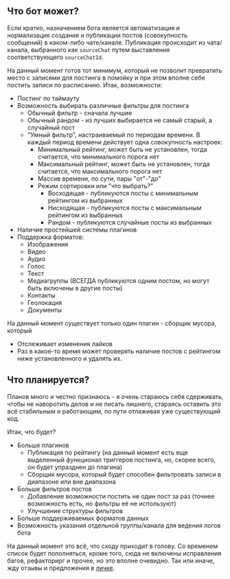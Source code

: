 ## Что бот может?

Если кратко, назначением бота является автоматизация и нормализация создания и
публикации постов (совокупность сообщений) в каком-либо чате/канале. Публикация
происходит из чата/канала, выбранного как `sourceChat` путем выставления
соответствующего `sourceChatId`.

На данный момент готов тот минимум, который не позволит превратить место с
записями для постинга в помойку и при этом вполне себе постить записи по
расписанию. Итак, возможности:

* Постинг по таймауту
* Возможность выбирать различные фильтры для постинга
    * Обычный фильтр - сначала лучшие
    * Обычный рандом - из лучших выбирается не самый старый, а случайный пост
    * "Умный фильтр", настраиваемый по периодам времени. В каждый период
    времени действует одна совокупность настроек:
        * Минимальный рейтинг, может быть не установлен, тогда считается, что
        минимального порога нет
        * Максимальный рейтинг, может быть не установлен, тогда считается, что
        максимального порога нет
        * Массив времени, по сути, пары "от"-"до"
        * Режим сортировки или "что выбрать?"
            * Восходящая - публикуются посты с минимальным рейтингом из
            выбранных
            * Нисходящая - публикуются посты с максимальным рейтингом из
            выбранных
            * Рандом - публикуются случайные посты из выбранных
* Наличие простейшей системы плагинов
* Поддержка форматов:
    * Изображения
    * Видео
    * Аудио
    * Голос
    * Текст
    * Медиагруппы (ВСЕГДА публикуются одним постом, но могут быть включены в
    другие посты)
    * Контакты
    * Геолокация
    * Документы

На данный момент существует только один плагин - сборщик мусора, который

* Отслеживает изменения лайков
* Раз в какое-то время может проверять наличие постов с рейтингом ниже
установленного и удалять их.

## Что планируется?

Планов много и честно признаюсь - я очень стараюсь себя сдерживать, чтобы не
наворотить делов и не писать лишнего, стараясь оставить это всё стабильным и
работающим, по пути отлаживая уже существующий код.

Итак, что будет?

* Больше плагинов
    * Публикация по рейтингу (на данный момент есть еще выделенный функционал
    триггеров постинга, но, скорее всего, он будет упразднен до плагина)
    * Сборщик мусора, который будет способен фильтровать записи в диапазоне или
    вне диапазона
* Больше фильтров постов
    * Добавление возможности постить не один пост за раз (точнее возможность
    есть, но фильтры её не используют)
    * Улучшение структуры фильтров
* Больше поддерживаемых форматов данных
* Возможность указания отдельной группы/канала для ведения логов бота

На данный момент это всё, что сходу приходит в голову. Со временем список будет
пополняться, кроме того, сюда не включены исправления багов, рефакторирг и
прочее, но это вполне очевидно. Так или иначе, жду отзывы и предложения в
[личке](https://t.me/insanusmokrassar).
